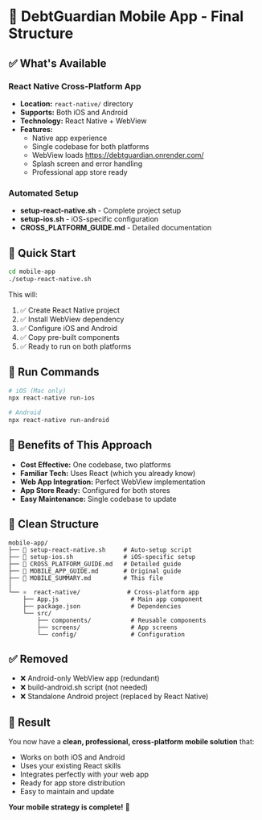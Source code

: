 # 📱 DebtGuardian Mobile App - Final Structure

## ✅ What's Available

### **React Native Cross-Platform App**

- **Location:** `react-native/` directory
- **Supports:** Both iOS and Android
- **Technology:** React Native + WebView
- **Features:**
  - Native app experience
  - Single codebase for both platforms
  - WebView loads https://debtguardian.onrender.com/
  - Splash screen and error handling
  - Professional app store ready

### **Automated Setup**

- **setup-react-native.sh** - Complete project setup
- **setup-ios.sh** - iOS-specific configuration
- **CROSS_PLATFORM_GUIDE.md** - Detailed documentation

## 🚀 Quick Start

```bash
cd mobile-app
./setup-react-native.sh
```

This will:

1. ✅ Create React Native project
2. ✅ Install WebView dependency
3. ✅ Configure iOS and Android
4. ✅ Copy pre-built components
5. ✅ Ready to run on both platforms

## 📱 Run Commands

```bash
# iOS (Mac only)
npx react-native run-ios

# Android
npx react-native run-android
```

## 🎯 Benefits of This Approach

- **Cost Effective:** One codebase, two platforms
- **Familiar Tech:** Uses React (which you already know)
- **Web App Integration:** Perfect WebView implementation
- **App Store Ready:** Configured for both stores
- **Easy Maintenance:** Single codebase to update

## 📂 Clean Structure

```
mobile-app/
├── 🚀 setup-react-native.sh     # Auto-setup script
├── 🍎 setup-ios.sh              # iOS-specific setup
├── 📖 CROSS_PLATFORM_GUIDE.md   # Detailed guide
├── 📖 MOBILE_APP_GUIDE.md       # Original guide
├── 📖 MOBILE_SUMMARY.md         # This file
│
└── ⚛️  react-native/             # Cross-platform app
    ├── App.js                    # Main app component
    ├── package.json              # Dependencies
    └── src/
        ├── components/           # Reusable components
        ├── screens/              # App screens
        └── config/               # Configuration
```

## ✅ Removed

- ❌ Android-only WebView app (redundant)
- ❌ build-android.sh script (not needed)
- ❌ Standalone Android project (replaced by React Native)

## 🎉 Result

You now have a **clean, professional, cross-platform mobile solution** that:

- Works on both iOS and Android
- Uses your existing React skills
- Integrates perfectly with your web app
- Ready for app store distribution
- Easy to maintain and update

**Your mobile strategy is complete!** 🚀
